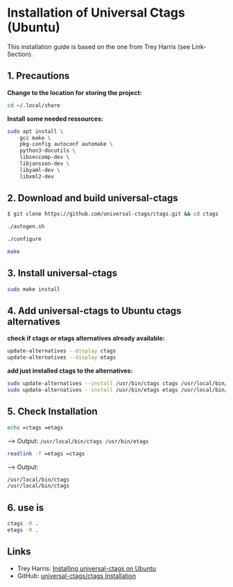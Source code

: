 # Installation of Universal Ctags (Ubuntu)

This installation guide is based on the one from Trey Harris (see Link-Section).

## 1. Precautions

**Change to the location for storing the project:**

```bash
cd ~/.local/share
```

**Install some needed ressources:**

```bash
sudo apt install \
    gcc make \
    pkg-config autoconf automake \
    python3-docutils \
    libseccomp-dev \
    libjansson-dev \
    libyaml-dev \
    libxml2-dev
```

## 2. Download and build universal-ctags

```bash
$ git clone https://github.com/universal-ctags/ctags.git && cd ctags
```

```bash
./autogen.sh
```

```bash
./configure
```

```bash
make
```

## 3. Install universal-ctags

```bash
sudo make install
```

## 4. Add universal-ctags to Ubuntu ctags alternatives

**check if ctags or etags alternatives already available:**

```bash
update-alternatives --display ctags
update-alternatives --display etags
```

**add just installed ctags to the alternatives:**

```bash
sudo update-alternatives --install /usr/bin/ctags ctags /usr/local/bin/ctags 50 --slave /usr/share/man/man1/ctags.1.gz ctags.1.gz /usr/local/share/man/man1/ctags.1
sudo update-alternatives --install /usr/bin/etags etags /usr/local/bin/ctags 50 --slave /usr/share/man/man1/etags.1.gz etags.1.gz /usr/local/share/man/man1/ctags.1
```

## 5. Check Installation

```bash
echo =ctags =etags
```
--> Output: `/usr/local/bin/ctags /usr/bin/etags`

```bash
readlink -f =etags =ctags
```
--> Output:

```bash
/usr/local/bin/ctags
/usr/local/bin/ctags
```

## 6. use is

```bash
ctags -R .
etags -R .
```

## Links

- Trey Harris: [Installing universal-ctags on Ubuntu](https://gist.github.com/treyharris/e19bb74d72af432dd6984ad9907ae538#installing-universal-ctags-on-ubuntu)
- GitHub: [universal-ctags/ctags Installation](https://github.com/universal-ctags/ctags/blob/master/docs/autotools.rst#building-with-configure-nix-including-gnulinux)
